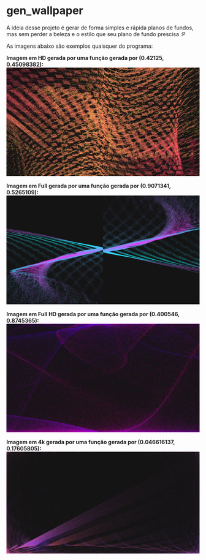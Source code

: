 # gen_wallpaper

A ideia desse projeto é gerar de forma simples e rápida planos de fundos, mas sem perder a beleza e o estilo que seu plano de fundo prescisa :P

As imagens abaixo são exemplos quaisquer do programa:

**Imagem em HD gerada por uma função gerada por (0.42125, 0.45098382):**
![Wallpaper em HD (gerada com a função gerada por (0.42125, 0.45098382))](https://github.com/mocno/gen_wallpaper/blob/master/imgs/wallpaper-1280x720-p(0.42125%2C%200.45098382).png)

**Imagem em Full  gerada por uma função gerada por (0.9071341, 0.5265109):**
![Wallpaper em Full HD (gerado com a função gerada por (0.9071341, 0.5265109))](https://github.com/mocno/gen_wallpaper/blob/master/imgs/wallpaper-1920x1080-p(0.9071341%2C%200.5265109).png)

**Imagem em Full HD  gerada por uma função gerada por (0.400546, 0.8745365):**
![Wallpaper em Full HD (gerado com a função gerada por (0.400546, 0.8745365))](https://github.com/mocno/gen_wallpaper/blob/master/imgs/wallpaper-1920x1080-p(0.400546%2C%200.8745365).png)

**Imagem em 4k gerada por uma função gerada por (0.046616137, 0.17605805):**
![Wallpaper em 4k - pode levar algum tempo para carregar](https://github.com/mocno/gen_wallpaper/blob/master/imgs/wallpaper-4096x2160-p(0.046616137%2C%200.17605805).png)
